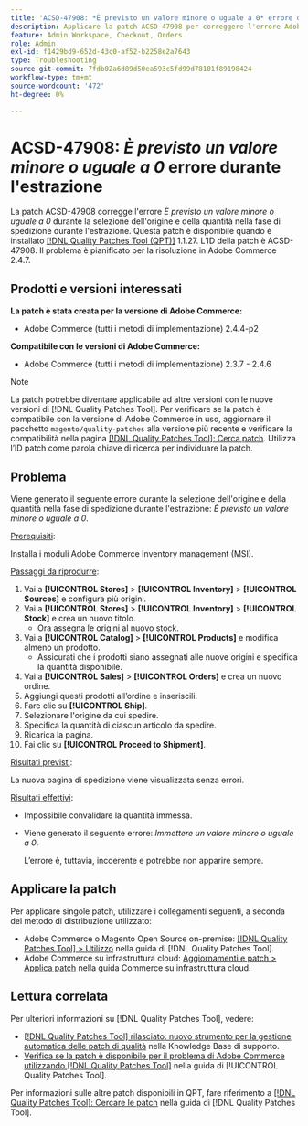 ```yaml
---
title: 'ACSD-47908: *È previsto un valore minore o uguale a 0* errore durante il check-out'
description: Applicare la patch ACSD-47908 per correggere l'errore Adobe Commerce *È previsto un valore minore o uguale a 0* quando si selezionano l'origine e la quantità nella fase di spedizione durante il pagamento.
feature: Admin Workspace, Checkout, Orders
role: Admin
exl-id: f1429bd9-652d-43c0-af52-b2258e2a7643
type: Troubleshooting
source-git-commit: 7fdb02a6d89d50ea593c5fd99d78101f89198424
workflow-type: tm+mt
source-wordcount: '472'
ht-degree: 0%

---
```


# ACSD-47908: *È previsto un valore minore o uguale a 0* errore durante l&#39;estrazione

La patch ACSD-47908 corregge l&#39;errore *È previsto un valore minore o uguale a 0* durante la selezione dell&#39;origine e della quantità nella fase di spedizione durante l&#39;estrazione. Questa patch è disponibile quando è installato [[!DNL Quality Patches Tool (QPT)]](https://experienceleague.adobe.com/en/docs/commerce-operations/tools/quality-patches-tool/quality-patches-tool-to-self-serve-quality-patches) 1.1.27. L’ID della patch è ACSD-47908. Il problema è pianificato per la risoluzione in Adobe Commerce 2.4.7.

## Prodotti e versioni interessati

**La patch è stata creata per la versione di Adobe Commerce:**

* Adobe Commerce (tutti i metodi di implementazione) 2.4.4-p2

**Compatibile con le versioni di Adobe Commerce:**

* Adobe Commerce (tutti i metodi di implementazione) 2.3.7 - 2.4.6

>[!NOTE]
>
>La patch potrebbe diventare applicabile ad altre versioni con le nuove versioni di [!DNL Quality Patches Tool]. Per verificare se la patch è compatibile con la versione di Adobe Commerce in uso, aggiornare il pacchetto `magento/quality-patches` alla versione più recente e verificare la compatibilità nella pagina [[!DNL Quality Patches Tool]: Cerca patch](https://experienceleague.adobe.com/tools/commerce-quality-patches/index.html). Utilizza l’ID patch come parola chiave di ricerca per individuare la patch.

## Problema

Viene generato il seguente errore durante la selezione dell&#39;origine e della quantità nella fase di spedizione durante l&#39;estrazione: *È previsto un valore minore o uguale a 0*.

<u>Prerequisiti</u>:

Installa i moduli Adobe Commerce Inventory management (MSI).

<u>Passaggi da riprodurre</u>:

1. Vai a **[!UICONTROL Stores]** > **[!UICONTROL Inventory]** > **[!UICONTROL Sources]** e configura più origini.
1. Vai a **[!UICONTROL Stores]** > **[!UICONTROL Inventory]** > **[!UICONTROL Stock]** e crea un nuovo titolo.
   * Ora assegna le origini al nuovo stock.
1. Vai a **[!UICONTROL Catalog]** > **[!UICONTROL Products]** e modifica almeno un prodotto.
   * Assicurati che i prodotti siano assegnati alle nuove origini e specifica la quantità disponibile.
1. Vai a **[!UICONTROL Sales]** > **[!UICONTROL Orders]** e crea un nuovo ordine.
1. Aggiungi questi prodotti all’ordine e inseriscili.
1. Fare clic su **[!UICONTROL Ship]**.
1. Selezionare l&#39;origine da cui spedire.
1. Specifica la quantità di ciascun articolo da spedire.
1. Ricarica la pagina.
1. Fai clic su **[!UICONTROL Proceed to Shipment]**.

<u>Risultati previsti</u>:

La nuova pagina di spedizione viene visualizzata senza errori.

<u>Risultati effettivi</u>:

* Impossibile convalidare la quantità immessa.
* Viene generato il seguente errore: *Immettere un valore minore o uguale a 0*.

  L’errore è, tuttavia, incoerente e potrebbe non apparire sempre.

## Applicare la patch

Per applicare singole patch, utilizzare i collegamenti seguenti, a seconda del metodo di distribuzione utilizzato:

* Adobe Commerce o Magento Open Source on-premise: [[!DNL Quality Patches Tool] > Utilizzo](/help/tools/quality-patches-tool/usage.md) nella guida di [!DNL Quality Patches Tool].
* Adobe Commerce su infrastruttura cloud: [Aggiornamenti e patch > Applica patch](https://experienceleague.adobe.com/docs/commerce-cloud-service/user-guide/develop/upgrade/apply-patches.html) nella guida Commerce su infrastruttura cloud.

## Lettura correlata

Per ulteriori informazioni su [!DNL Quality Patches Tool], vedere:

* [[!DNL Quality Patches Tool] rilasciato: nuovo strumento per la gestione automatica delle patch di qualità](https://experienceleague.adobe.com/en/docs/commerce-operations/tools/quality-patches-tool/quality-patches-tool-to-self-serve-quality-patches) nella Knowledge Base di supporto.
* [Verifica se la patch è disponibile per il problema di Adobe Commerce utilizzando  [!DNL Quality Patches Tool]](/help/tools/quality-patches-tool/patches-available-in-qpt/check-patch-for-magento-issue-with-magento-quality-patches.md) nella guida di [!UICONTROL Quality Patches Tool].


Per informazioni sulle altre patch disponibili in QPT, fare riferimento a [[!DNL Quality Patches Tool]: Cercare le patch](https://experienceleague.adobe.com/tools/commerce-quality-patches/index.html) nella guida di [!DNL Quality Patches Tool].
